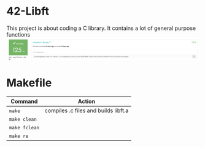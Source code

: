 # 42-Libft
This project is about coding a C library.
It contains a lot of general purpose functions
![Screenshot](result.png)
# Makefile
|Command|Action|
|-------|------|
| `make` |compiles .c files and builds libft.a|
|`make clean`|       |
|`make fclean`|       |
|`make re`|       |

